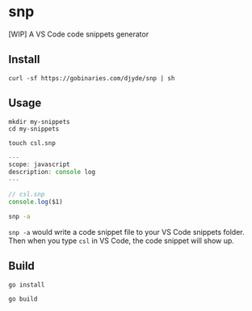 # snp

[WIP] A VS Code code snippets generator

## Install

```
curl -sf https://gobinaries.com/djyde/snp | sh
```

## Usage

```
mkdir my-snippets
cd my-snippets

touch csl.snp
```

```js
---
scope: javascript
description: console log
---

// csl.snp
console.log($1)
```

```bash
snp -a
```

`snp -a` would write a code snippet file to your VS Code snippets folder. Then when you type `csl` in VS Code, the code snippet will show up.

## Build

```
go install

go build
```
